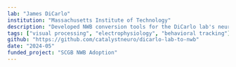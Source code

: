 ```yaml
---
lab: "James DiCarlo"
institution: "Massachusetts Institute of Technology"
description: "Developed NWB conversion tools for the DiCarlo lab's neuroscience datasets. The conversion pipeline is distributed as a pip-installable package with specialized support for Neo-based data formats. The tools include interactive Jupyter notebook tutorials for data conversion and analysis workflows."
tags: ["visual processing", "electrophysiology", "behavioral tracking"]
github: "https://github.com/catalystneuro/dicarlo-lab-to-nwb"
date: "2024-05"
funded_project: "SCGB NWB Adoption"
---
```

